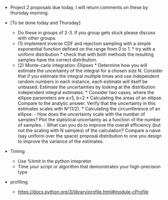 * Project 2 proposals due today, I will return comments on these by thursday morning.


* [To be done today and Thursday]
   * Do these in groups of 2-3. If you group gets stuck
     please discuss with other groups.
   * (1) implement inverse CDF and rejection sampling with a simple exponential function defined on the range from 0 to 1.
         * try with a uniform distribution
         * check that with both methods the resulting samples have
           the correct distribution.
   * (2) Monte-carlo integration: Ellipses
         * Determine how you will estimate the uncertainty of the integral
           for a chosen size N. Consider that if you estimate the integral
           multiple times and use independent random numbers in each instance,
           each estimate will itself be unbiased. Estimate the uncertainties
           by looking at the distribution independent integral estimates.
         * Consider two cases, where the ellipse parameters are a=5, b=2
            * Calculating the areas of an ellipse. Compare to the analytic
              answer. Verify that the uncertainty in this estimates scales
              with N^(1/2). 
            * Calculating the circumference of an ellipse.
                - How does the uncertainty scale with the number of samples?
                  Plot the statistical uncertainty as a function of the number of
                  samples.
                - What can you do to improve the overall efficiency (but not
                  the scaling with N samples) of the calculation? Compare a 
                  naive (say uniform over the space) proposal distribution
                  to one you design to improve the variance of the estimates.
            
* Timing
   * Use %timit in the python intepretor
   * Time your script or algorithm that demonstrates your high-precision type
* profiling
   * https://docs.python.org/3/library/profile.html#module-cProfile

